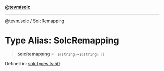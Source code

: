 [**@tevm/solc**](../README.md)

***

[@tevm/solc](../globals.md) / SolcRemapping

# Type Alias: SolcRemapping

> **SolcRemapping** = `` `${string}=${string}` ``[]

Defined in: [solcTypes.ts:50](https://github.com/evmts/tevm-monorepo/blob/main/bundler-packages/solc/src/solcTypes.ts#L50)
